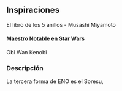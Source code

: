 ## Inspiraciones
El libro de los 5 anillos - Musashi Miyamoto

#### Maestro Notable en Star Wars
Obi Wan Kenobi

### Descripción
La tercera forma de ENO es el Soresu,